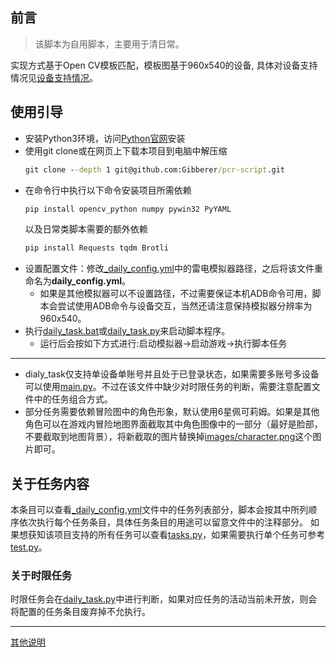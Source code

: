 ## 前言
> 该脚本为自用脚本，主要用于清日常。

实现方式基于Open CV模板匹配，模板图基于960x540的设备, 具体对设备支持情况见[设备支持情况](explanation.md#设备支持情况)。

## 使用引导

* 安装Python3环境，访问[Python官网](https://www.python.org/)安装
* 使用git clone或在网页上下载本项目到电脑中解压缩
  ```cmd
  git clone --depth 1 git@github.com:Gibberer/pcr-script.git
  ```
* 在命令行中执行以下命令安装项目所需依赖
  ```cmd
  pip install opencv_python numpy pywin32 PyYAML
  ```
  以及日常类脚本需要的额外依赖
  ```cmd
  pip install Requests tqdm Brotli
  ```
* 设置配置文件：修改[_daily_config.yml](_daily_config.yml)中的雷电模拟器路径，之后将该文件重命名为**daily_config.yml**。
  * 如果是其他模拟器可以不设置路径，不过需要保证本机ADB命令可用，脚本会尝试使用ADB命令与设备交互，当然还请注意保持模拟器分辨率为960x540。
* 执行[daily_task.bat](daily_task.bat)或[daily_task.py](daily_task.py)来启动脚本程序。
  * 运行后会按如下方式进行:启动模拟器->启动游戏->执行脚本任务
---
* dialy_task仅支持单设备单账号并且处于已登录状态，如果需要多账号多设备可以使用[main.py](main.py)。不过在该文件中缺少对时限任务的判断，需要注意配置文件中的任务组合方式。
* 部分任务需要依赖冒险图中的角色形象，默认使用6星佩可莉姆。如果是其他角色可以在游戏内冒险地图界面截取其中角色图像中的一部分（最好是脸部，不要截取到地图背景），将新截取的图片替换掉[images/character.png](images/character.png)这个图片即可。

## 关于任务内容

本条目可以查看[_daily_config.yml](_daily_config.yml)文件中的任务列表部分，脚本会按其中所列顺序依次执行每个任务条目，具体任务条目的用途可以留意文件中的注释部分。
如果想获知该项目支持的所有任务可以查看[tasks.py](pcrscript/tasks.py)，如果需要执行单个任务可参考[test.py](test.py)。

### 关于时限任务

时限任务会在[daily_task.py](daily_task.py)中进行判断，如果对应任务的活动当前未开放，则会将配置的任务条目废弃掉不允执行。

---
[其他说明](explanation.md)

